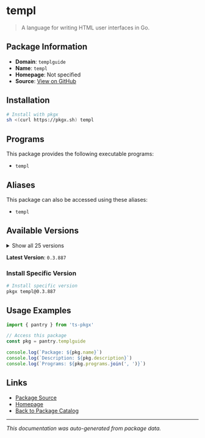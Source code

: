 # templ

> A language for writing HTML user interfaces in Go.

## Package Information

- **Domain**: `templguide`
- **Name**: `templ`
- **Homepage**: Not specified
- **Source**: [View on GitHub](https://github.com/pkgxdev/pantry/tree/main/projects/templ.guide/package.yml)

## Installation

```bash
# Install with pkgx
sh <(curl https://pkgx.sh) templ
```

## Programs

This package provides the following executable programs:

- `templ`

## Aliases

This package can also be accessed using these aliases:

- `templ`

## Available Versions

<details>
<summary>Show all 25 versions</summary>

- `0.3.887`, `0.3.865`, `0.3.857`, `0.3.856`, `0.3.850`
- `0.3.833`, `0.3.819`, `0.2.793`, `0.2.778`, `0.2.771`
- `0.2.747`, `0.2.742`, `0.2.731`, `0.2.707`, `0.2.697`
- `0.2.680`, `0.2.663`, `0.2.648`, `0.2.646`, `0.2.639`
- `0.2.598`, `0.2.543`, `0.2.513`, `0.2.501`, `0.2.476`

</details>

**Latest Version**: `0.3.887`

### Install Specific Version

```bash
# Install specific version
pkgx templ@0.3.887
```

## Usage Examples

```typescript
import { pantry } from 'ts-pkgx'

// Access this package
const pkg = pantry.templguide

console.log(`Package: ${pkg.name}`)
console.log(`Description: ${pkg.description}`)
console.log(`Programs: ${pkg.programs.join(', ')}`)
```

## Links

- [Package Source](https://github.com/pkgxdev/pantry/tree/main/projects/templ.guide/package.yml)
- [Homepage](#)
- [Back to Package Catalog](../package-catalog.md)

---

*This documentation was auto-generated from package data.*
